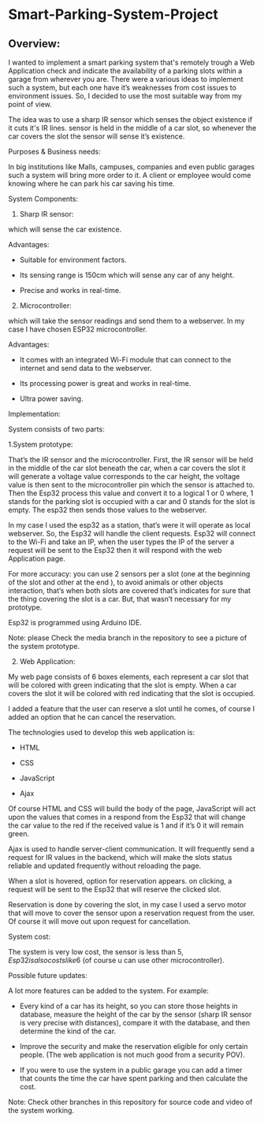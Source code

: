 # Smart-Parking-System-Project

## Overview:

I wanted to implement a smart parking system that's remotely trough a Web Application check and indicate the availability of a parking slots within a garage from wherever you are. There were a various ideas to implement such a system, but each one have it’s weaknesses from cost issues to environment issues. So, I decided to use the most suitable way from my point of view.

The idea was to use a sharp IR sensor which senses the object existence if it cuts it's IR lines. sensor is held in the middle of a car slot, so whenever the car covers the slot the sensor will sense it’s existence.


Purposes & Business needs:

In big institutions like Malls, campuses, companies and even public garages such a system will bring more order to it. A client or employee would come knowing where he can park his car saving his time.


System Components:

1. Sharp IR sensor:
 
which will sense the car existence.

Advantages: 

-	Suitable for environment factors.

-	Its sensing range is 150cm which will sense any car of any height.

-	Precise and works in real-time.


2. Microcontroller: 

which will take the sensor readings and send them to a webserver. In my case I have chosen ESP32 microcontroller.

Advantages:

-	It comes with an integrated Wi-Fi module that can connect to the internet and send data to the webserver.

-	Its processing power is great and works in real-time.

-	Ultra power saving.





Implementation: 

System consists of two parts:

1.System prototype: 

That’s the IR sensor and the microcontroller. First, the IR sensor will be held in the middle of the car slot beneath the car, when a car covers the slot it will generate a voltage value corresponds to the car height, the voltage value is then sent to the microcontroller pin which the sensor is attached to.
Then the Esp32 process this value and convert it to a logical 1 or 0 where, 1 stands for the parking slot is occupied with a car and 0 stands for the slot is empty. The esp32 then sends those values to the webserver. 

In my case I used the esp32 as a station, that’s were it will operate as local webserver. So, the Esp32 will handle the client requests. Esp32 will  connect to the Wi-Fi and take an IP, when the user types the IP of the server a request will be sent to the Esp32 then it will respond with the web Application page.

For more accuracy: you can use 2 sensors per a slot (one at the beginning of the slot and other at the end ), to avoid animals or other objects interaction, that’s when both slots are covered that’s indicates for sure that the thing covering the slot is a car. But, that wasn’t necessary for my prototype.

Esp32 is programmed using Arduino IDE.

Note: please Check the media branch in the repository to see a picture of the system prototype.

2. Web Application:
 
My web page consists of 6 boxes elements, each represent a car slot that will be colored with green indicating that the slot is empty. When a car covers the slot it will be colored with red indicating that the slot is occupied.

I added a feature that the user can reserve a slot until he comes, of course I added an option that he can cancel the reservation.

The technologies used to develop this web application is:

-	HTML

-	CSS

-	JavaScript

-	Ajax 

Of course HTML and CSS will build the body of the page, JavaScript will act upon the values that comes in a respond from the Esp32 that will change the car value to the red if the received value is 1 and if it’s 0 it will remain green.

Ajax is used to handle server-client communication. It will frequently send a request for IR values in the backend, which will make the slots status reliable and  updated frequently without reloading the page.

When a slot is hovered, option for reservation appears. on clicking, a request will be sent to the Esp32 that will reserve the clicked slot.

Reservation is done by covering the slot, in my case I used a servo motor that will move to cover the sensor upon a reservation request from the user. Of course it will move out upon request for cancellation.


System cost:

The system is very low cost, the sensor is less than 5$, Esp32 is also costs like 6$ (of course u can use other microcontroller).


Possible future updates: 

A lot more features can be added to the system. For example:

-	Every kind of a car has its height, so you can store those heights in database, measure the height of the car by the sensor (sharp IR sensor is very precise with distances), compare it with the database, and then determine the kind of the car.

-	Improve the security and make the reservation eligible for only certain people. (The web application is not much good from a security POV).

-	If you were to use the system in a public garage you can add a timer that counts the time the car have spent parking and then calculate the cost.


Note: Check other branches in this repository for source code and video of the system working.

